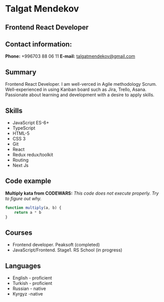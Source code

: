 # Talgat Mendekov
## Frontend React Developer 
## Contact information:

**Phone:** +996703 88 06 11
**E-mail:** talgatmendekov@gmail.com

## Summary
Frontend React Developer. I am well-verced in Agile methodology Scrum. Well-experienced in using Kanban board such as Jira, Trello, Asana. Passionate about learning and development with a desire  to apply skills.

## Skills
* JavaScript ES-6+
* TypeScript
* HTML-5
* CSS 3
* Git
* React
* Redux redux/toolkit
* Routing
* Next Js

## Code example
**Multiply kata from CODEWARS:** *This code does not execute properly. Try to figure out why.*

```javascript
function multiply(a, b) {
    return a * b
}
```
## Courses

* Frontend developer. Peaksoft (completed)
* JavaScript/Frontend. Stage1. RS School (in progress)

## Languages

* English - proficient
* Turkish - proficient
* Russian - native
* Kyrgyz -native
